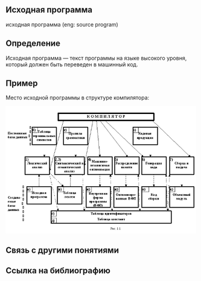 ## Исходная программа 
исходная программа (eng: source program) 

## Определение
Исходная программа — текст программы на языке высокого уровня, который должен быть переведен в машинный код.
## Пример
Место исходной программы в структуре компилятора:

![source program](https://github.com/vernikkkkkkkkkkkkkkkkkkk/concept_new/blob/main/images/compiler_org.png)

## Связь с другими понятиями


## Cсылка на библиографию


